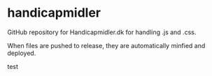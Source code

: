 # handicapmidler
GitHub repository for Handicapmidler.dk for handling .js and .css.

When files are pushed to release, they are automatically minfied and deployed.

test